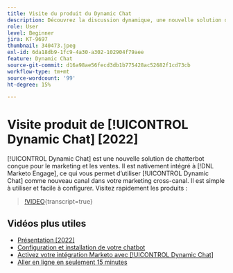 ```yaml
---
title: Visite du produit du Dynamic Chat
description: Découvrez la discussion dynamique, une nouvelle solution de bot conversationnel conçue par Adobe dédiée au marketing et aux ventes.
role: User
level: Beginner
jira: KT-9697
thumbnail: 340473.jpeg
exl-id: 6da18db9-1fc9-4a30-a302-102904f79aee
feature: Dynamic Chat
source-git-commit: d16a98ae56fecd3db1b775428ac52682f1cd73cb
workflow-type: tm+mt
source-wordcount: '99'
ht-degree: 15%

---
```


# Visite produit de [!UICONTROL Dynamic Chat] [2022]

[!UICONTROL Dynamic Chat] est une nouvelle solution de chatterbot conçue pour le marketing et les ventes. Il est nativement intégré à [!DNL Marketo Engage], ce qui vous permet d’utiliser [!UICONTROL Dynamic Chat] comme nouveau canal dans votre marketing cross-canal. Il est simple à utiliser et facile à configurer. Visitez rapidement les produits :

>[!VIDEO](https://video.tv.adobe.com/v/340473/?quality=12&learn=on){transcript=true}

## Vidéos plus utiles

* [Présentation [2022]](product-tour-2022.md)
* [Configuration et installation de votre chatbot](setup.md)
* [Activez votre intégration Marketo avec [!UICONTROL Dynamic Chat]](marketo-integration.md)
* [Aller en ligne en seulement 15 minutes](go-live-in-15-minutes.md)

